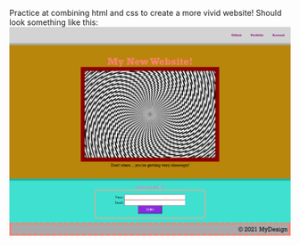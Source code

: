 Practice at combining html and css to create a more vivid website! Should look something like this: 
![](Images/screencapture-file-C-Users-19043-Dropbox-My-PC-DESKTOP-V2B35R4-Desktop-Bootcamp-miniGroupProjects-miniGroupProject1-index-html-2021-03-28-14_51_54.png)
